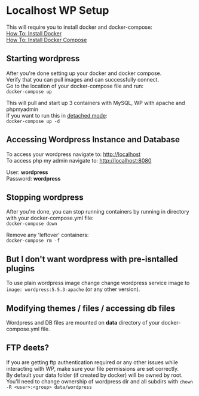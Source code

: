 # Localhost WP Setup 
This will require you to install docker and docker-compose: \
[How To: Install Docker](https://docs.docker.com/desktop/) \
[How To: Install Docker Compose](https://docs.docker.com/compose/install/)

## Starting wordpress 
After you're done setting up your docker and docker compose. \
Verify that you can pull images and can successfully connect.  \
Go to the location of your docker-compose file and run: \
`docker-compose up`

This will pull and start up 3 containers with MySQL, WP with apache and phpmyadmin \
If you want to run this in [detached mode](https://docs.docker.com/compose/reference/up/): \
`docker-compose up -d`

## Accessing Wordpress Instance and Database
To access your wordpress navigate to: [http://localhost](http://localhost) \
To access php my admin navigate to: [http://localhost:8080](http://localhost:8080)

User: **wordpress** \
Password: **wordpress**

## Stopping wordpress
After you're done, you can stop running containers by running in directory with your docker-compose.yml file: \
`docker-compose down`

Remove any 'leftover' containers: \
`docker-compose rm -f`

## But I don't want wordpress with pre-isntalled plugins 
To use plain wordpress image change change wordpress service image to `image: wordpress:5.5.3-apache` (or any other version). 

## Modifying themes / files / accessing db files
Wordpress and DB files are mounted on **data** directory of your docker-compose.yml file. 

## FTP deets? 
If you are getting ftp authentication required or any other issues while interacting with WP, make sure your file permissions are set correctly.\
By default your data folder (if created by docker) will be owned by root. \
You'll need to change ownership of wordpress dir and all subdirs with `chown -R <user>:<group> data/wordpress`